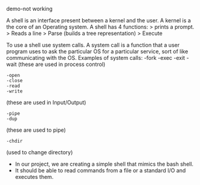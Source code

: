 demo-not working


A shell is an interface present between a kernel and the user. 
A kernel is a the core of an Operating system. A shell has 4 functions:
	> prints a prompt.
	> Reads a line
	> Parse (builds a tree representation)
	> Execute


To use a shell use system calls. A system call is a function that a user program uses to ask the particular OS for a particular service, sort of like communicating with the OS.
Examples of system calls:
	-fork
	-exec
	-exit
	-wait
   (these are used in process control)

	-open
	-close
	-read
	-write
 (these are used in Input/Output)

	-pipe
	-dup
 (these are used to pipe)

	-chdir
 (used to change directory)


* In our project, we are creating a simple shell that mimics the bash shell.
* It should be able to read commands from a file or a standard I/O and executes them.
